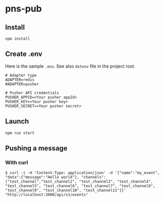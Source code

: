 pns-pub
===

## Install

```
npm install
```

## Create .env

Here is the sample `.env`. See also `dotenv` file in the project root.

	# Adapter type
	ADAPTER=redis
	#ADAPTER=pusher

	# Pusher API credentials
	PUSHER_APPID=<Your pusher appId>
	PUSHER_KEY=<Your pusher key>
	PUSHER_SECRET=<Your pusher secret>

## Launch

```
npm run start
```

## Pushing a message

### With curl

```
$ curl -i -H 'Content-Type: application/json' -d '{"name":"my_event", "data":{"message":"Hello world"}, "channels":["test_channel","test_channel2", "test_channel3", "test_channel4", "test_channel5", "test_channel6", "test_channel7", "test_channel8", "test_channel9", "test_channel10", "test_channel11"]}' "http://localhost:3000/api/v1/events"
```
